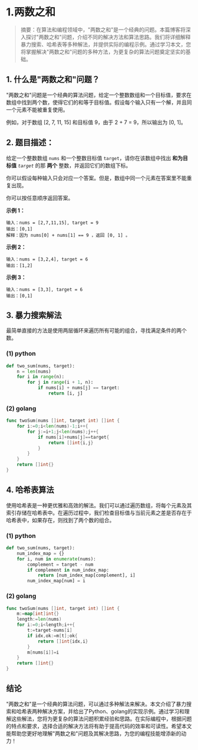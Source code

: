 

# 1.两数之和

> 摘要：在算法和编程领域中，"两数之和"是一个经典的问题。本篇博客将深入探讨"两数之和"问题，介绍不同的解决方法和算法思路。我们将详细解释暴力搜索、哈希表等多种解法，并提供实际的编程示例。通过学习本文，您将掌握解决"两数之和"问题的多种方法，为更复杂的算法问题奠定坚实的基础。

## 1. 什么是"两数之和"问题？

"两数之和"问题是一个经典的算法问题，给定一个整数数组和一个目标值，要求在数组中找到两个数，使得它们的和等于目标值。假设每个输入只有一个解，并且同一个元素不能被重复使用。

例如，对于数组 [2, 7, 11, 15] 和目标值 9，由于 2 + 7 = 9，所以输出为 [0, 1]。

## 2. 题目描述：

给定一个整数数组 `nums` 和一个整数目标值 `target`，请你在该数组中找出 **和为目标值** *`target`* 的那 **两个** 整数，并返回它们的数组下标。

你可以假设每种输入只会对应一个答案。但是，数组中同一个元素在答案里不能重复出现。

你可以按任意顺序返回答案。

**示例 1：**

```
输入：nums = [2,7,11,15], target = 9
输出：[0,1]
解释：因为 nums[0] + nums[1] == 9 ，返回 [0, 1] 。
```

**示例 2：**

```
输入：nums = [3,2,4], target = 6
输出：[1,2]
```

**示例 3：**

```
输入：nums = [3,3], target = 6
输出：[0,1]
```

## 3. 暴力搜索解法

最简单直接的方法是使用两层循环来遍历所有可能的组合，寻找满足条件的两个数。

### (1) python

```python
def two_sum(nums, target):
    n = len(nums)
    for i in range(n):
        for j in range(i + 1, n):
            if nums[i] + nums[j] == target:
                return [i, j]
```

### (2) golang

```go
func twoSum(nums []int, target int) []int {
    for i:=0;i<len(nums)-1;i++{
        for j:=i+1;j<len(nums);j++{
            if nums[i]+nums[j]==target{
                return []int{i,j}
            }
        }
    }
    return []int{}
}
```

## 4. 哈希表算法

使用哈希表是一种更优雅和高效的解法。我们可以通过遍历数组，将每个元素及其索引存储在哈希表中。在遍历过程中，我们检查目标值与当前元素之差是否存在于哈希表中，如果存在，则找到了两个数的组合。

### (1) python

```python
def two_sum(nums, target):
    num_index_map = {}
    for i, num in enumerate(nums):
        complement = target - num
        if complement in num_index_map:
            return [num_index_map[complement], i]
        num_index_map[num] = i
```

### (2) golang

```go
func twoSum(nums []int, target int) []int {
    m:=map[int]int{}
    length:=len(nums)
    for i:=0;i<length;i++{
        t:=target-nums[i]
        if idx,ok:=m[t];ok{
            return []int{idx,i}
        }
        m[nums[i]]=i
    }
    return []int{}
}
```

## 结论

"两数之和"是一个经典的算法问题，可以通过多种解法来解决。本文介绍了暴力搜索和哈希表两种解决方案，并给出了Python、golang的实现示例。通过学习和理解这些解法，您将为更复杂的算法问题积累经验和思路。在实际编程中，根据问题的特点和要求，选择合适的解决方法将有助于提高代码的效率和可读性。希望本文能帮助您更好地理解"两数之和"问题及其解决思路，为您的编程技能增添新的动力！